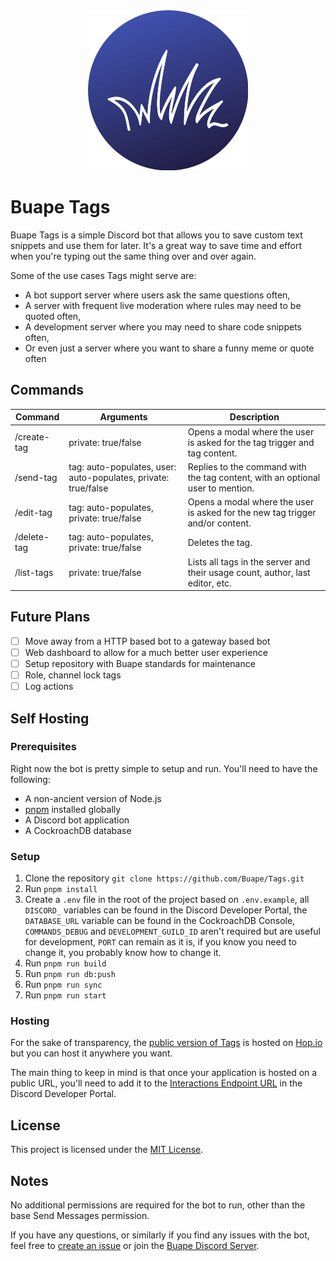 <div align="center">
<img width="256" src="https://raw.githubusercontent.com/buape/.github/main/buape_circle.png" alt="Buape Logo"></a>
</div>

# Buape Tags

Buape Tags is a simple Discord bot that allows you to save custom text snippets and use them for later. It's a great way to save time and effort when you're typing out the same thing over and over again.

Some of the use cases Tags might serve are:

- A bot support server where users ask the same questions often,
- A server with frequent live moderation where rules may need to be quoted often,
- A development server where you may need to share code snippets often,
- Or even just a server where you want to share a funny meme or quote often

## Commands

| Command     | Arguments                                                      | Description                                                                    |
| ----------- | -------------------------------------------------------------- | ------------------------------------------------------------------------------ |
| /create-tag | private: true/false                                            | Opens a modal where the user is asked for the tag trigger and tag content.     |
| /send-tag   | tag: auto-populates, user: auto-populates, private: true/false | Replies to the command with the tag content, with an optional user to mention. |
| /edit-tag   | tag: auto-populates, private: true/false                       | Opens a modal where the user is asked for the new tag trigger and/or content.  |
| /delete-tag | tag: auto-populates, private: true/false                       | Deletes the tag.                                                               |
| /list-tags  | private: true/false                                            | Lists all tags in the server and their usage count, author, last editor, etc.  |

## Future Plans

- [ ] Move away from a HTTP based bot to a gateway based bot
- [ ] Web dashboard to allow for a much better user experience
- [ ] Setup repository with Buape standards for maintenance
- [ ] Role, channel lock tags
- [ ] Log actions

## Self Hosting

### Prerequisites

Right now the bot is pretty simple to setup and run. You'll need to have the following:

- A non-ancient version of Node.js
- [pnpm](https://pnpm.io) installed globally
- A Discord bot application
- A CockroachDB database

### Setup

1. Clone the repository `git clone https://github.com/Buape/Tags.git`
2. Run `pnpm install`
3. Create a `.env` file in the root of the project based on `.env.example`, all `DISCORD_` variables can be found in the Discord Developer Portal, the `DATABASE_URL` variable can be found in the CockroachDB Console, `COMMANDS_DEBUG` and `DEVELOPMENT_GUILD_ID` aren't required but are useful for development, `PORT` can remain as it is, if you know you need to change it, you probably know how to change it.
4. Run `pnpm run build`
5. Run `pnpm run db:push`
6. Run `pnpm run sync`
7. Run `pnpm run start`

### Hosting

For the sake of transparency, the [public version of Tags](https://go.buape.com/tags) is hosted on [Hop.io](https://hop.io) but you can host it anywhere you want.

The main thing to keep in mind is that once your application is hosted on a public URL, you'll need to add it to the [Interactions Endpoint URL](https://discord.com/developers/docs/tutorials/upgrading-to-application-commands#adding-an-interactions-endpoint-url) in the Discord Developer Portal.

## License

This project is licensed under the [MIT License](https://choosealicense.com/licenses/mit/).

## Notes

No additional permissions are required for the bot to run, other than the base Send Messages permission.

If you have any questions, or similarly if you find any issues with the bot, feel free to [create an issue](https://github.com/Buape/Tags/issues/new) or join the [Buape Discord Server](https://go.buape.com/discord).
